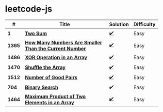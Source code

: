 # leetcode-js

|  #    | Title                                                 |  Solution                                                                 | Difficulty |
|-------|------------------------------------------------------ | ------------------------------------------------------------------------- | -----------|
**1**   | [**Two Sum**](https://leetcode.com/problems/two-sum/) | [:heavy_check_mark:](https://github.com/minimalsm/Leetcode-JS/issues/1) | Easy       |
**1365**   | [**How Many Numbers Are Smaller Than the Current Number**](https://leetcode.com/problems/how-many-numbers-are-smaller-than-the-current-number/) | [:heavy_check_mark:](https://github.com/minimalsm/Leetcode-JS/issues/2) | Easy       |
**1486**   | [**XOR Operation in an Array**](https://leetcode.com/problems/xor-operation-in-an-array/) | [:heavy_check_mark:](https://github.com/minimalsm/Leetcode-JS/issues/3) | Easy       |
**1470**   | [**Shuffle the Array**](https://leetcode.com/problems/shuffle-the-array/) | [:heavy_check_mark:](https://github.com/minimalsm/Leetcode-JS/issues/4) | Easy       |
**1512**   | [**Number of Good Pairs**](https://leetcode.com/problems/number-of-good-pairs/) | [:heavy_check_mark:](https://github.com/minimalsm/Leetcode-JS/issues/5) | Easy       |
**704**   | [**Binary Search**](https://leetcode.com/problems/binary-search/) | [:heavy_check_mark:](https://github.com/minimalsm/Leetcode-JS/issues/6) | Easy       |
**1464**   | [**Maximum Product of Two Elements in an Array**](https://leetcode.com/problems/maximum-product-of-two-elements-in-an-array/) | [:heavy_check_mark:](https://github.com/minimalsm/Leetcode-JS/issues/7) | Easy       |

